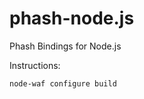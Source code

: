phash-node.js
=============

Phash Bindings for Node.js

Instructions:

    node-waf configure build
